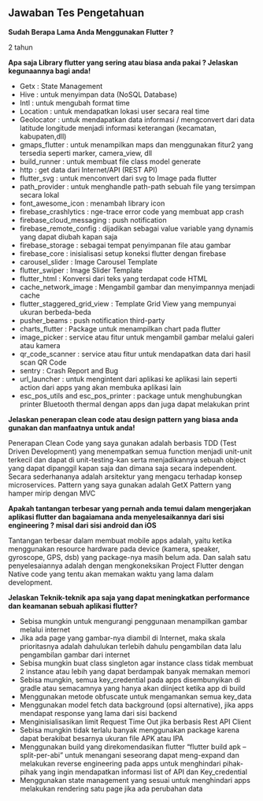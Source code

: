## Jawaban Tes Pengetahuan

**Sudah Berapa Lama Anda Menggunakan Flutter ?** 

2 tahun


**Apa saja Library flutter yang sering atau biasa anda pakai ? Jelaskan kegunaannya bagi anda!**

* Getx : State Management
* Hive : untuk menyimpan data (NoSQL Database)
* Intl : untuk mengubah format time
* Location : untuk mendapatkan lokasi user secara real time
* Geolocator : untuk mendapatkan data informasi / mengconvert dari data latitude longitude menjadi informasi keterangan (kecamatan, kabupaten,dll)
* gmaps_flutter : untuk menampilkan maps dan menggunakan fitur2 yang tersedia seperti marker, camera_view, dll
* build_runner : untuk membuat file class model generate
* http : get data dari Internet/API (REST API)
* flutter_svg : untuk menconvert dari svg to Image pada flutter
* path_provider : untuk menghandle path-path sebuah file yang tersimpan secara lokal
* font_awesome_icon : menambah library icon
* firebase_crashlytics : nge-trace error code yang membuat app crash
* firebase_cloud_messaging : push notification
* firebase_remote_config : dijadikan sebagai value variable yang dynamis yang dapat diubah kapan saja
* firebase_storage : sebagai tempat penyimpanan file atau gambar
* firebase_core : inisialisasi setup koneksi flutter dengan firebase
* carousel_slider : Image Carousel Template
* flutter_swiper : Image Slider Template
* flutter_html : Konversi dari teks yang terdapat code HTML
* cache_network_image : Mengambil gambar dan menyimpannya menjadi cache
* flutter_staggered_grid_view : Template Grid View yang mempunyai ukuran berbeda-beda
* pusher_beams : push notification third-party
* charts_flutter : Package untuk menampilkan chart pada flutter
* image_picker : service atau fitur untuk mengambil gambar melalui galeri atau kamera
* qr_code_scanner : service atau fitur untuk mendapatkan data dari hasil scan QR Code
* sentry : Crash Report and Bug
* url_launcher : untuk mengintent dari aplikasi ke aplikasi lain seperti action dari apps yang akan membuka aplikasi lain
* esc_pos_utils and esc_pos_printer : package untuk menghubungkan printer Bluetooth thermal dengan apps dan juga dapat melakukan print


**Jelaskan penerapan clean code atau design pattern yang biasa anda gunakan dan manfaatnya untuk anda!**

Penerapan Clean Code yang saya gunakan adalah berbasis TDD (Test Driven Development) yang menempatkan semua function menjadi unit-unit terkecil dan dapat di unit-testing-kan serta menjadikannya sebuah object yang dapat dipanggil kapan saja dan dimana saja secara independent. Secara sederhananya adalah arsitektur yang mengacu terhadap konsep microservices. Pattern yang saya gunakan adalah GetX Pattern yang hamper mirip dengan MVC  


**Apakah tantangan terbesar yang pernah anda temui dalam mengerjakan aplikasi flutter dan bagaiamana anda menyelesaikannya dari sisi engineering ? misal dari sisi android dan iOS**

Tantangan terbesar dalam membuat mobile apps adalah, yaitu ketika menggunakan resource hardware pada device (kamera, speaker, gyroscope, GPS, dsb) yang package-nya masih belum ada. Dan salah satu penyelesaiannya adalah dengan mengkoneksikan Project Flutter dengan Native code yang tentu akan memakan waktu yang lama dalam development.


**Jelaskan Teknik-teknik apa saja yang dapat meningkatkan performance dan keamanan sebuah aplikasi flutter?**

* Sebisa mungkin untuk mengurangi penggunaan menampilkan gambar melalui internet
* Jika ada page yang gambar-nya diambil di Internet, maka skala prioritasnya adalah dahulukan terlebih dahulu pengambilan data lalu pengambilan gambar dari internet
* Sebisa mungkin buat class singleton agar instance class tidak membuat 2 instance atau lebih yang dapat berdampak banyak memakan memori
* Sebisa mungkin, semua key_credential pada apps disembunyikan di gradle atau semacamnya yang hanya akan diinject ketika app di build
* Menggunakan metode obfuscate untuk mengamankan semua key_data
* Menggunakan model fetch data background (opsi alternative), jika apps mendapat response yang lama dari sisi backend
* Menginisialisasikan limit Request Time Out jika berbasis Rest API Client
* Sebisa mungkin tidak terlalu banyak menggunakan package karena dapat berakibat besarnya ukuran file APK atau IPA
* Menggunakan build yang direkomendasikan flutter “flutter build apk –split-per-abi” untuk menangani seseorang dapat meng-expand dan melakukan reverse engineering pada apps untuk menghindari pihak-pihak yang ingin mendapatkan informasi list of API dan Key_credential
* Menggunakan state management yang sesuai untuk menghindari apps melakukan rendering satu page jika ada perubahan data  